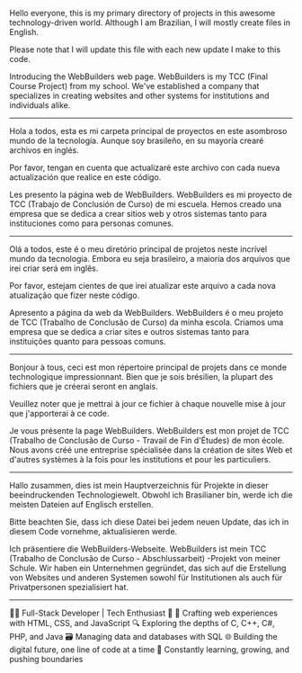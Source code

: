 
Hello everyone, this is my primary directory of projects in this awesome technology-driven world. Although I am Brazilian, I will mostly create files in English.

Please note that I will update this file with each new update I make to this code.

Introducing the WebBuilders web page. WebBuilders is my TCC (Final Course Project) from my school. We've established a company that specializes in creating websites and other systems for institutions and individuals alike.

-------------------------------------------------------------------------------

Hola a todos, esta es mi carpeta principal de proyectos en este asombroso mundo de la tecnología. Aunque soy brasileño, en su mayoría crearé archivos en inglés.

Por favor, tengan en cuenta que actualizaré este archivo con cada nueva actualización que realice en este código.

Les presento la página web de WebBuilders. WebBuilders es mi proyecto de TCC (Trabajo de Conclusión de Curso) de mi escuela. Hemos creado una empresa que se dedica a crear sitios web y otros sistemas tanto para instituciones como para personas comunes.

---------------------------------------------------------------------------------
Olá a todos, este é o meu diretório principal de projetos neste incrível mundo da tecnologia. Embora eu seja brasileiro, a maioria dos arquivos que irei criar será em inglês.

Por favor, estejam cientes de que irei atualizar este arquivo a cada nova atualização que fizer neste código.

Apresento a página da web da WebBuilders. WebBuilders é o meu projeto de TCC (Trabalho de Conclusão de Curso) da minha escola. Criamos uma empresa que se dedica a criar sites e outros sistemas tanto para instituições quanto para pessoas comuns.

-----------------------------------------------------------------------------------

Bonjour à tous, ceci est mon répertoire principal de projets dans ce monde technologique impressionnant. Bien que je sois brésilien, la plupart des fichiers que je créerai seront en anglais.

Veuillez noter que je mettrai à jour ce fichier à chaque nouvelle mise à jour que j'apporterai à ce code.

Je vous présente la page WebBuilders. WebBuilders est mon projet de TCC (Trabalho de Conclusão de Curso - Travail de Fin d'Études) de mon école. Nous avons créé une entreprise spécialisée dans la création de sites Web et d'autres systèmes à la fois pour les institutions et pour les particuliers.

-----------------------------------------------------------------------------------

Hallo zusammen, dies ist mein Hauptverzeichnis für Projekte in dieser beeindruckenden Technologiewelt. Obwohl ich Brasilianer bin, werde ich die meisten Dateien auf Englisch erstellen.

Bitte beachten Sie, dass ich diese Datei bei jedem neuen Update, das ich in diesem Code vornehme, aktualisieren werde.

Ich präsentiere die WebBuilders-Webseite. WebBuilders ist mein TCC (Trabalho de Conclusão de Curso - Abschlussarbeit) -Projekt von meiner Schule. Wir haben ein Unternehmen gegründet, das sich auf die Erstellung von Websites und anderen Systemen sowohl für Institutionen als auch für Privatpersonen spezialisiert hat.

-----------------------------------------------------------------------------------

👨‍💻 Full-Stack Developer | Tech Enthusiast 🚀
🎨 Crafting web experiences with HTML, CSS, and JavaScript
🔍 Exploring the depths of C, C++, C#, PHP, and Java
🗃️ Managing data and databases with SQL
🌐 Building the digital future, one line of code at a time
🌱 Constantly learning, growing, and pushing boundaries
